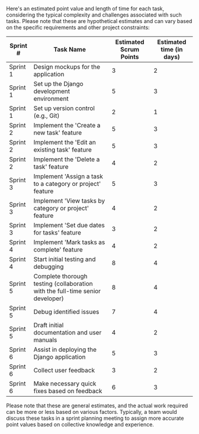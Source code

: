 Here's an estimated point value and length of time for each task, considering the typical complexity and challenges associated with such tasks. Please note that these are hypothetical estimates and can vary based on the specific requirements and other project constraints:

|Sprint #|Task Name|Estimated Scrum Points|Estimated time (in days)|
|-------|-------|-------|-------|
|Sprint 1|Design mockups for the application|3|2|
|Sprint 1|Set up the Django development environment|5|3|
|Sprint 1|Set up version control (e.g., Git)|2|1|
|Sprint 2|Implement the 'Create a new task' feature|5|3|
|Sprint 2|Implement the 'Edit an existing task' feature|5|3|
|Sprint 2|Implement the 'Delete a task' feature|4|2|
|Sprint 3|Implement 'Assign a task to a category or project' feature|5|3|
|Sprint 3|Implement 'View tasks by category or project' feature|4|2|
|Sprint 3|Implement 'Set due dates for tasks' feature|3|2|
|Sprint 4|Implement 'Mark tasks as complete' feature|4|2|
|Sprint 4|Start initial testing and debugging|8|4|
|Sprint 5|Complete thorough testing (collaboration with the full-time senior developer)|8|4|
|Sprint 5|Debug identified issues|7|4|
|Sprint 5|Draft initial documentation and user manuals|4|2|
|Sprint 6|Assist in deploying the Django application|5|3|
|Sprint 6|Collect user feedback|3|2|
|Sprint 6|Make necessary quick fixes based on feedback|6|3|

Please note that these are general estimates, and the actual work required can be more or less based on various factors. Typically, a team would discuss these tasks in a sprint planning meeting to assign more accurate point values based on collective knowledge and experience.
